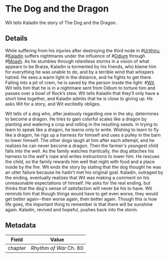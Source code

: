 # The Dog and the Dragon
Wit tells Kaladin the story of The Dog and the Dragon.

## Details
While suffering from his injuries after destroying the third node in #[Urithiru](urithiru), #[Kaladin](kaladin) suffers nightmares under the influence of #[Odium](odium) through #[Moash](moash). As he stumbles through relentless storms in a vision of what appears to be Braize, Kaladin is tormented by his friends, who blame him for everything he was unable to do, and by a terrible wind that whispers hatred. He sees a warm light in the distance, and he fights to get there. Falling into a pit of crem, he is saved by the person inside the light: #[Wit](wit). Wit tells him that he is in a nightmare sent from Odium to torture him and passes over a bowl of Rock’s stew. Wit tells Kaladin that they’ll only have a short time together, and Kaladin admits that he is close to giving up. He asks Wit for a story, and Wit excitedly obliges.

Wit tells of a dog who, after jealously regarding one in the sky, determines to become a dragon. He tries to gain colorful scales like a dragon by planting and watering a crop and rolling in the resulting seeds. In trying to learn to speak like a dragon, he learns only to write. Wishing to learn to fly like a dragon, he rigs up a harness for himself and uses a pulley in the barn to lower himself. The other dogs laugh at him after each attempt, and he realizes he can never become a dragon. Then the farmer's youngest child falls into the well. As the family watches frantically, the dog attaches his harness to the well's rope and writes instructions to lower him. He rescues the child, so the family rewards him well that night with food and a place inside by the fire. Wit ends the story by stating that the dog thought he was an utter failure because he hadn't met his original goal. Kaladin, outraged by the ending, eventually realizes that Wit was making a comment on his unreasonable expectations of himself. He asks for the real ending, but thinks that the dog's sense of satisfaction will never be his to have. Wit reminds him that though things would have to get even worse, they would get better again--then worse again, then better again. Though this is how life goes, the important thing to remember is that there will be sunshine again. Kaladin, revived and hopeful, pushes back into the storm. 

## Metadata
| Field | Value |
| ----- | ----- |
| chapter | *Rhythm of War* Ch. 80 |